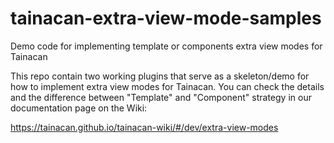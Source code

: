 # tainacan-extra-view-mode-samples
Demo code for implementing template or components extra view modes for Tainacan

This repo contain two working plugins that serve as a skeleton/demo for how to implement extra view modes for Tainacan. You can check the details and the difference between "Template" and "Component" strategy in our documentation page on the Wiki:

https://tainacan.github.io/tainacan-wiki/#/dev/extra-view-modes
